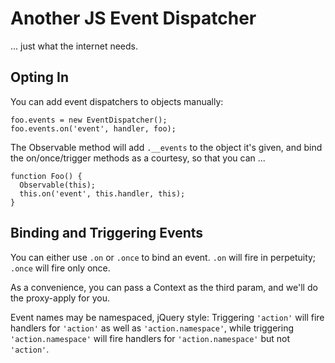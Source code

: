 # Another JS Event Dispatcher

... just what the internet needs.

## Opting In

You can add event dispatchers to objects manually:
```
foo.events = new EventDispatcher();
foo.events.on('event', handler, foo);
```

The Observable method will add `.__events` to the object it's given, and bind
the on/once/trigger methods as a courtesy, so that you can ...
```
function Foo() {
  Observable(this);
  this.on('event', this.handler, this);
}
```

## Binding and Triggering Events

You can either use `.on` or `.once` to bind an event. `.on` will fire in perpetuity; `.once` will fire only once.

As a convenience, you can pass a Context as the third param, and we'll do the proxy-apply for you.

Event names may be namespaced, jQuery style: Triggering `'action'` will fire handlers for `'action'` as well as
`'action.namespace'`, while triggering `'action.namespace'` will fire handlers for `'action.namespace'` but not
`'action'`.